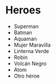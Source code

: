 # Heroes

* Superman
* Batman
* Aquaman
* Mujer Maravilla
* Linterna Verde
* Robin
* Volcán Negro
* Atom
* Otro héroe
